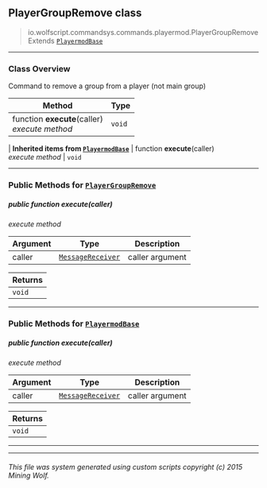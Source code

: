 ## PlayerGroupRemove __class__

>io.wolfscript.commandsys.commands.playermod.PlayerGroupRemove
>Extends [`PlayermodBase`](PlayermodBase.md)

---

### Class Overview

Command to remove a group from a player (not main group)

Method | Type   
--- | :--- 
 function __execute__(caller) <br> _execute method_ | `void`
 |
__Inherited items from [`PlayermodBase`](PlayermodBase.md)__ |
 function __execute__(caller) <br> _execute method_ | `void`





---


### Public Methods for [`PlayerGroupRemove`](PlayerGroupRemove.md)

##### <a id='execute'></a>public  function __execute__(caller)

_execute method_

Argument | Type | Description  
--- | --- | --- 
caller | [`MessageReceiver`](..\..\..\chat\MessageReceiver.md) | caller argument

Returns | 
--- | 
`void` |


---

### Public Methods for [`PlayermodBase`](PlayermodBase.md)

##### <a id='execute'></a>public  function __execute__(caller)

_execute method_

Argument | Type | Description  
--- | --- | --- 
caller | [`MessageReceiver`](..\..\..\chat\MessageReceiver.md) | caller argument

Returns | 
--- | 
`void` |


---


---


###### This file was system generated using custom scripts copyright (c) 2015 Mining Wolf.
	

